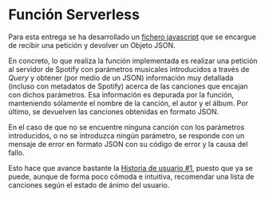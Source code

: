 # Función Serverless
Para esta entrega se ha desarrollado un [fichero javascript](https://github.com/antoniorev/ListenYourMood/blob/master/api/lista.js) que se encargue de recibir una petición y devolver un Objeto JSON.

En concreto, lo que realiza la función implementada es realizar una petición al servidor de Spotify con parámetros musicales introducidos a través de *Query* y obtener (por medio de un JSON) información muy detallada (incluso con metadatos de Spotify) acerca de las canciones que encajan con dichos parámetros. Esa información es depurada por la función, manteniendo sólamente el nombre de la canción, el autor y el álbum. Por último, se devuelven las canciones obtenidas en formato JSON.

En el caso de que no se encuentre ninguna canción con los parámetros introducidos, o no se introduzca ningún parámetro, se responde con un mensaje de error en formato JSON con su código de error y la causa del fallo.

Esto hace que avance bastante la [Historia de usuario #1](https://github.com/antoniorev/ListenYourMood/issues/1), puesto que ya se puede, aunque de forma poco cómoda e intuitiva, recomendar una lista de canciones según el estado de ánimo del usuario.